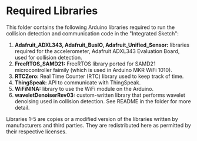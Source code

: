 # Required Libraries

This folder contains the following Arduino libraries required to run the collision detection and communication code in the "Integrated Sketch": 
1. **Adafruit_ADXL343, Adafruit_BusIO, Adafruit_Unified_Sensor:** libraries required for the accelerometer, Adafruit ADXL343 Evaluation Board, used for collision detection. 
2. **FreeRTOS_SAMD21:** FreeRTOS library ported for SAMD21 microcontroller faimily (which is used in Arduino MKR WiFi 1010). 
3. **RTCZero:** Real Time Counter (RTC) library used to keep track of time. 
4. **ThingSpeak:** API to communicate with ThingSpeak. 
5. **WiFiNINA:** library to use the WiFi module on the Arduino. 
6. **waveletDenoiserRev03:** custom-written library that performs wavelet denoising used in collision detection. See README in the folder for more detail. 

Libraries 1-5 are copies or a modified version of the libraries written by manufacturers and third parties. They are redistributed here as permitted by their respective licenses. 
